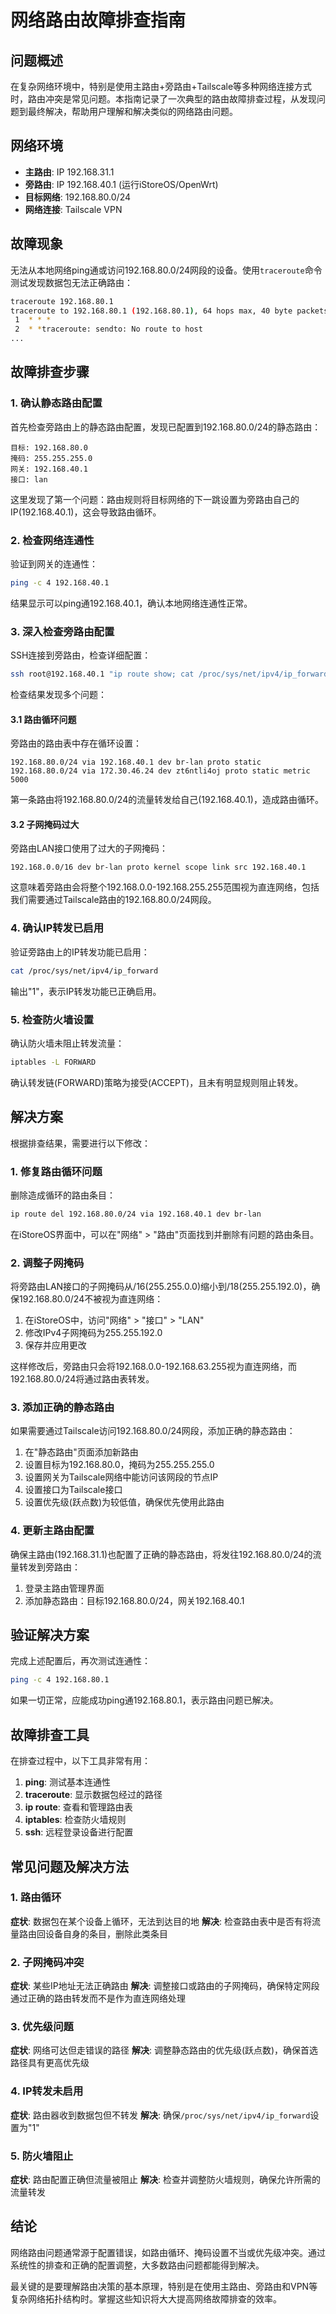 # 网络路由故障排查指南

## 问题概述

在复杂网络环境中，特别是使用主路由+旁路由+Tailscale等多种网络连接方式时，路由冲突是常见问题。本指南记录了一次典型的路由故障排查过程，从发现问题到最终解决，帮助用户理解和解决类似的网络路由问题。

## 网络环境

- **主路由**: IP 192.168.31.1
- **旁路由**: IP 192.168.40.1 (运行iStoreOS/OpenWrt)
- **目标网络**: 192.168.80.0/24
- **网络连接**: Tailscale VPN

## 故障现象

无法从本地网络ping通或访问192.168.80.0/24网段的设备。使用`traceroute`命令测试发现数据包无法正确路由：

```bash
traceroute 192.168.80.1
traceroute to 192.168.80.1 (192.168.80.1), 64 hops max, 40 byte packets
 1  * * *
 2  * *traceroute: sendto: No route to host
...
```

## 故障排查步骤

### 1. 确认静态路由配置

首先检查旁路由上的静态路由配置，发现已配置到192.168.80.0/24的静态路由：

```
目标: 192.168.80.0
掩码: 255.255.255.0
网关: 192.168.40.1
接口: lan
```

这里发现了第一个问题：路由规则将目标网络的下一跳设置为旁路由自己的IP(192.168.40.1)，这会导致路由循环。

### 2. 检查网络连通性

验证到网关的连通性：

```bash
ping -c 4 192.168.40.1
```

结果显示可以ping通192.168.40.1，确认本地网络连通性正常。

### 3. 深入检查旁路由配置

SSH连接到旁路由，检查详细配置：

```bash
ssh root@192.168.40.1 "ip route show; cat /proc/sys/net/ipv4/ip_forward; iptables -L"
```

检查结果发现多个问题：

#### 3.1 路由循环问题

旁路由的路由表中存在循环设置：

```
192.168.80.0/24 via 192.168.40.1 dev br-lan proto static 
192.168.80.0/24 via 172.30.46.24 dev zt6ntli4oj proto static metric 5000 
```

第一条路由将192.168.80.0/24的流量转发给自己(192.168.40.1)，造成路由循环。

#### 3.2 子网掩码过大

旁路由LAN接口使用了过大的子网掩码：

```
192.168.0.0/16 dev br-lan proto kernel scope link src 192.168.40.1
```

这意味着旁路由会将整个192.168.0.0-192.168.255.255范围视为直连网络，包括我们需要通过Tailscale路由的192.168.80.0/24网段。

### 4. 确认IP转发已启用

验证旁路由上的IP转发功能已启用：

```bash
cat /proc/sys/net/ipv4/ip_forward
```

输出"1"，表示IP转发功能已正确启用。

### 5. 检查防火墙设置

确认防火墙未阻止转发流量：

```bash
iptables -L FORWARD
```

确认转发链(FORWARD)策略为接受(ACCEPT)，且未有明显规则阻止转发。

## 解决方案

根据排查结果，需要进行以下修改：

### 1. 修复路由循环问题

删除造成循环的路由条目：

```bash
ip route del 192.168.80.0/24 via 192.168.40.1 dev br-lan
```

在iStoreOS界面中，可以在"网络" > "路由"页面找到并删除有问题的路由条目。

### 2. 调整子网掩码

将旁路由LAN接口的子网掩码从/16(255.255.0.0)缩小到/18(255.255.192.0)，确保192.168.80.0/24不被视为直连网络：

1. 在iStoreOS中，访问"网络" > "接口" > "LAN"
2. 修改IPv4子网掩码为255.255.192.0
3. 保存并应用更改

这样修改后，旁路由只会将192.168.0.0-192.168.63.255视为直连网络，而192.168.80.0/24将通过路由表转发。

### 3. 添加正确的静态路由

如果需要通过Tailscale访问192.168.80.0/24网段，添加正确的静态路由：

1. 在"静态路由"页面添加新路由
2. 设置目标为192.168.80.0，掩码为255.255.255.0
3. 设置网关为Tailscale网络中能访问该网段的节点IP
4. 设置接口为Tailscale接口
5. 设置优先级(跃点数)为较低值，确保优先使用此路由

### 4. 更新主路由配置

确保主路由(192.168.31.1)也配置了正确的静态路由，将发往192.168.80.0/24的流量转发到旁路由：

1. 登录主路由管理界面
2. 添加静态路由：目标192.168.80.0/24，网关192.168.40.1

## 验证解决方案

完成上述配置后，再次测试连通性：

```bash
ping -c 4 192.168.80.1
```

如果一切正常，应能成功ping通192.168.80.1，表示路由问题已解决。

## 故障排查工具

在排查过程中，以下工具非常有用：

1. **ping**: 测试基本连通性
2. **traceroute**: 显示数据包经过的路径
3. **ip route**: 查看和管理路由表
4. **iptables**: 检查防火墙规则
5. **ssh**: 远程登录设备进行配置

## 常见问题及解决方法

### 1. 路由循环

**症状**: 数据包在某个设备上循环，无法到达目的地
**解决**: 检查路由表中是否有将流量路由回设备自身的条目，删除此类条目

### 2. 子网掩码冲突

**症状**: 某些IP地址无法正确路由
**解决**: 调整接口或路由的子网掩码，确保特定网段通过正确的路由转发而不是作为直连网络处理

### 3. 优先级问题

**症状**: 网络可达但走错误的路径
**解决**: 调整静态路由的优先级(跃点数)，确保首选路径具有更高优先级

### 4. IP转发未启用

**症状**: 路由器收到数据包但不转发
**解决**: 确保`/proc/sys/net/ipv4/ip_forward`设置为"1"

### 5. 防火墙阻止

**症状**: 路由配置正确但流量被阻止
**解决**: 检查并调整防火墙规则，确保允许所需的流量转发

## 结论

网络路由问题通常源于配置错误，如路由循环、掩码设置不当或优先级冲突。通过系统性的排查和正确的配置调整，大多数路由问题都能得到解决。

最关键的是要理解路由决策的基本原理，特别是在使用主路由、旁路由和VPN等复杂网络拓扑结构时。掌握这些知识将大大提高网络故障排查的效率。 